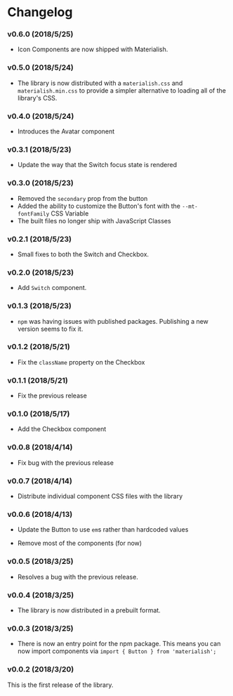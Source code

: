 # Changelog

### v0.6.0 (2018/5/25)

* Icon Components are now shipped with Materialish.

### v0.5.0 (2018/5/24)

* The library is now distributed with a `materialish.css` and `materialish.min.css` to provide a
  simpler alternative to loading all of the library's CSS.

### v0.4.0 (2018/5/24)

* Introduces the Avatar component

### v0.3.1 (2018/5/23)

* Update the way that the Switch focus state is rendered

### v0.3.0 (2018/5/23)

* Removed the `secondary` prop from the button
* Added the ability to customize the Button's font with the `--mt-fontFamily` CSS Variable
* The built files no longer ship with JavaScript Classes

### v0.2.1 (2018/5/23)

* Small fixes to both the Switch and Checkbox.

### v0.2.0 (2018/5/23)

* Add `Switch` component.

### v0.1.3 (2018/5/23)

* `npm` was having issues with published packages. Publishing a new version
  seems to fix it.

### v0.1.2 (2018/5/21)

* Fix the `className` property on the Checkbox

### v0.1.1 (2018/5/21)

* Fix the previous release

### v0.1.0 (2018/5/17)

* Add the Checkbox component

### v0.0.8 (2018/4/14)

* Fix bug with the previous release

### v0.0.7 (2018/4/14)

* Distribute individual component CSS files with the library

### v0.0.6 (2018/4/13)

* Update the Button to use `em`s rather than hardcoded values

* Remove most of the components (for now)

### v0.0.5 (2018/3/25)

* Resolves a bug with the previous release.

### v0.0.4 (2018/3/25)

* The library is now distributed in a prebuilt format.

### v0.0.3 (2018/3/25)

* There is now an entry point for the npm package. This means you can now
  import components via `import { Button } from 'materialish';`

### v0.0.2 (2018/3/20)

This is the first release of the library.

